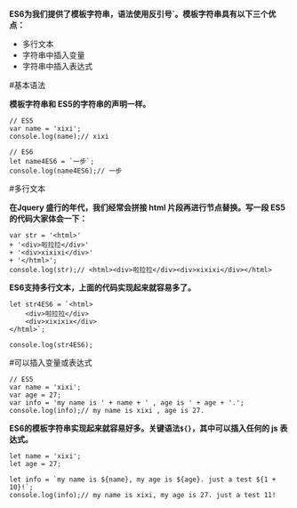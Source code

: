 **ES6为我们提供了模板字符串，语法使用反引号`。模板字符串具有以下三个优点：**

- 多行文本
- 字符串中插入变量
- 字符串中插入表达式

#基本语法

**模板字符串和 ES5的字符串的声明一样。**
```
// ES5
var name = 'xixi';
console.log(name);// xixi

// ES6
let name4ES6 = `一步`;
console.log(name4ES6);// 一步
```

#多行文本

**在Jquery 盛行的年代，我们经常会拼接 html 片段再进行节点替换。写一段 ES5的代码大家体会一下：**
```
var str = '<html>'
+ '<div>啦拉拉</div>'
+ '<div>xixixi</div>'
+ '</html>';
console.log(str);// <html><div>啦拉拉</div><div>xixixi</div></html>
```

**ES6支持多行文本，上面的代码实现起来就容易多了。**



```
let str4ES6 = `<html>
    <div>啦拉拉</div>
    <div>xixixix</div>
</html>`;

console.log(str4ES6);
```

#可以插入变量或表达式
```
// ES5
var name = 'xixi';
var age = 27;
var info = 'my name is ' + name + ' , age is ' + age + '.';
console.log(info);// my name is xixi , age is 27.
```

**ES6的模板字符串实现起来就容易好多。关键语法`${}`，其中可以插入任何的 js 表达式。**
```
let name = 'xixi';
let age = 27;

let info = `my name is ${name}, my age is ${age}. just a test ${1 + 10}!`;
console.log(info);// my name is xixi, my age is 27. just a test 11!
```